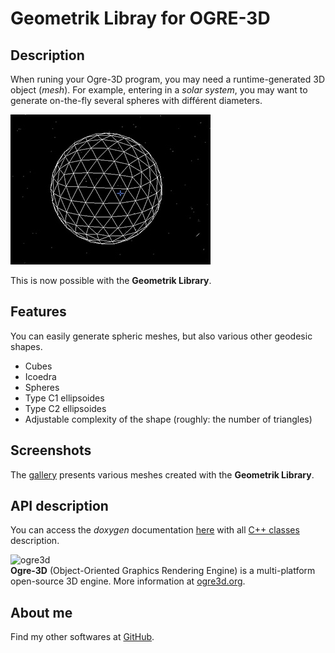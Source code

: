 # Geometrik Libray for OGRE-3D

## Description

When runing your Ogre-3D program, you may need a runtime-generated 3D object (*mesh*).
For example, entering in a *solar system*, you may want to generate on-the-fly several spheres with différent diameters.

![Screenshot](images/geometrik_geosphere_c1-5.jpg)

This is now possible with the **Geometrik Library**.

## Features

You can easily generate spheric meshes, but also various other geodesic shapes.
* Cubes
* Icoedra
* Spheres
* Type C1 ellipsoides
* Type C2 ellipsoides
* Adjustable complexity of the shape (roughly: the number of triangles)

## Screenshots

The [gallery](gallery) presents various meshes created with the **Geometrik Library**.

## API description

You can access the *doxygen* documentation [here](html/index.html) 
with all [C++ classes](html/annotated.html) description.
 
![ogre3d](https://www.ogre3d.org/wp-content/uploads/2019/04/ogre_header.png)  
**Ogre-3D** (Object-Oriented Graphics Rendering Engine) is a multi-platform  open-source 3D engine. More information at  [ogre3d.org](https://www.ogre3d.org).

## About me

Find my other softwares at [GitHub](https://sphinkie.github.io).